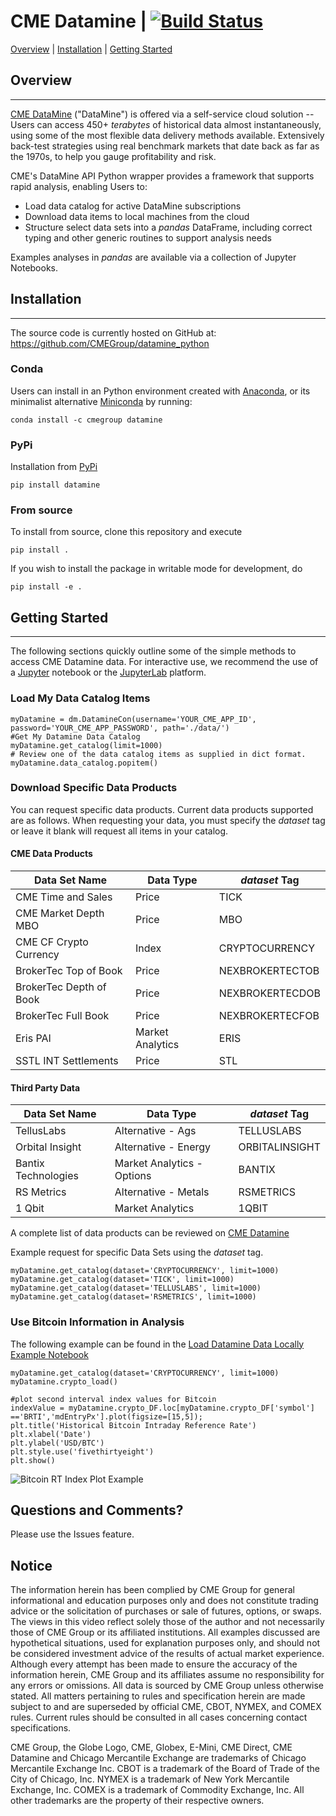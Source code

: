 # CME Datamine | [![Build Status](https://travis-ci.org/CMEGroup/datamine_python.svg?branch=master)](https://travis-ci.org/CMEGroup/datamine_python)

[Overview]('#overview') | [Installation]('#installation') | [Getting Started](#gettingstarted)

## Overview <a link = 'overview'></a>

---

[CME DataMine](https://datamine.cmegroup.com/) ("DataMine") is offered via a self-service cloud solution -- Users can access
450+ _terabytes_ of historical data almost instantaneously, using some of the most flexible data delivery methods available. Extensively back-test strategies using real benchmark markets that date back as far as the 1970s, to help you gauge profitability and risk.

CME's DataMine API Python wrapper provides a framework that supports rapid analysis, enabling Users to:

- Load data catalog for active DataMine subscriptions
- Download data items to local machines from the cloud
- Structure select data sets into a _pandas_ DataFrame, including correct typing and other generic routines to support analysis needs

Examples analyses in _pandas_ are available via a collection of Jupyter Notebooks.

## Installation <a link = 'installation'></a>

---

The source code is currently hosted on GitHub at: https://github.com/CMEGroup/datamine_python

### Conda

Users can install in an Python environment created with [Anaconda](https://www.anaconda.com/distribution/), or its minimalist alternative [Miniconda](https://docs.conda.io/en/latest/miniconda.html) by running:

```buildoutcfg
conda install -c cmegroup datamine
```

### PyPi

Installation from [PyPi](https://pypi.org/project/datamine/)
```buildoutcfg
pip install datamine
```

### From source

To install from source, clone this repository and execute

```buildoutcfg
pip install .
```

If you wish to install the package in writable mode for development, do

```buildoutcfg
pip install -e .
```

## Getting Started <a link = 'gettingstarted'></a>

---

The following sections quickly outline some of the simple methods to access
CME Datamine data. For interactive use, we recommend the use of a
[Jupyter](https://jupyter.org) notebook or the
[JupyterLab](https://jupyterlab.readthedocs.io/en/latest) platform.

### Load My Data Catalog Items

```buildoutcfg
myDatamine = dm.DatamineCon(username='YOUR_CME_APP_ID', password='YOUR_CME_APP_PASSWORD', path='./data/')
#Get My Datamine Data Catalog
myDatamine.get_catalog(limit=1000)
# Review one of the data catalog items as supplied in dict format.  
myDatamine.data_catalog.popitem()
```

### Download Specific Data Products

You can request specific data products.  Current data products supported are as follows.
When requesting your data, you must specify the _dataset_ tag or leave it blank will request
all items in your catalog.  

#### CME Data Products

|  Data Set Name                | Data Type     | _dataset_ Tag  |
|---                            |---            |---|
|  CME Time and Sales           | Price         | TICK     |
|  CME  Market Depth MBO        | Price         | MBO  |
|  CME CF Crypto Currency       | Index         | CRYPTOCURRENCY  |
|  BrokerTec Top of Book       | Price         | NEXBROKERTECTOB  |
|  BrokerTec Depth of Book     | Price         | NEXBROKERTECDOB  |
|  BrokerTec Full Book         | Price         | NEXBROKERTECFOB  |
|  Eris PAI                     | Market Analytics | ERIS  |
|  SSTL INT Settlements         | Price         | STL  |

#### Third Party Data

|  Data Set Name                | Data Type     | _dataset_ Tag  |
|---                            |---            |---|
|  TellusLabs                   | Alternative - Ags             | TELLUSLABS  |
|  Orbital Insight              | Alternative - Energy          | ORBITALINSIGHT  |
|  Bantix Technologies          | Market Analytics - Options    | BANTIX  |
|  RS Metrics                   | Alternative - Metals          | RSMETRICS  |
|  1 Qbit                    | Market Analytics           | 1QBIT  |

A complete list of data products can be reviewed on [CME Datamine]([https://datamine.cmegroup.com/#t=p&p=cme.dataHome)

Example request for specific Data Sets using the _dataset_ tag.

```buildoutcfg
myDatamine.get_catalog(dataset='CRYPTOCURRENCY', limit=1000)
myDatamine.get_catalog(dataset='TICK', limit=1000)
myDatamine.get_catalog(dataset='TELLUSLABS', limit=1000)
myDatamine.get_catalog(dataset='RSMETRICS', limit=1000)
```

### Use Bitcoin Information in Analysis
The following example can be found in the [Load Datamine Data Locally Example Notebook](https://github.com/CMEGroup/datamine_python/blob/master/examples/Load%20Datamine%20Data%20Locally%20Example.ipynb)

```buildoutcfg
myDatamine.get_catalog(dataset='CRYPTOCURRENCY', limit=1000)
myDatamine.crypto_load()

#plot second interval index values for Bitcoin
indexValue = myDatamine.crypto_DF.loc[myDatamine.crypto_DF['symbol'] =='BRTI','mdEntryPx'].plot(figsize=[15,5]);
plt.title('Historical Bitcoin Intraday Reference Rate')
plt.xlabel('Date')
plt.ylabel('USD/BTC')
plt.style.use('fivethirtyeight')
plt.show()

```

![Bitcoin RT Index Plot Example](https://github.com/CMEGroup/datamine_python/blob/master/examples/images/BitcoinRTIndexValue.png "Bitcoin Logo")


## Questions and Comments?
Please use the Issues feature.


## Notice
The information herein has been complied by CME Group for general informational and education purposes only and does not constitute trading advice or the solicitation of purchases or sale of futures, options, or swaps. The views in this video reflect solely those of the author and not necessarily those of CME Group or its affiliated institutions. All examples discussed are hypothetical situations, used for explanation purposes only, and should not be considered investment advice of the results of actual market experience. Although every attempt has been made to ensure the accuracy of the information herein, CME Group and its affiliates assume no responsibility for any errors or omissions. All data is sourced by CME Group unless otherwise stated. All matters pertaining to rules and specification herein are made subject to and are superseded by official CME, CBOT, NYMEX, and COMEX rules. Current rules should be consulted in all cases concerning contact specifications.

CME Group, the Globe Logo, CME, Globex, E-Mini, CME Direct, CME Datamine and Chicago Mercantile Exchange are trademarks of Chicago Mercantile Exchange Inc.  CBOT is a trademark of the Board of Trade of the City of Chicago, Inc.  NYMEX is a trademark of New York Mercantile Exchange, Inc.  COMEX is a trademark of Commodity Exchange, Inc. All other trademarks are the property of their respective owners.
